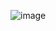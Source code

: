 ![image](https://github.com/RadhiRasho/BST-Algos/assets/54078496/bee9ccd0-bb55-49d1-a483-261bdb472eb5)
